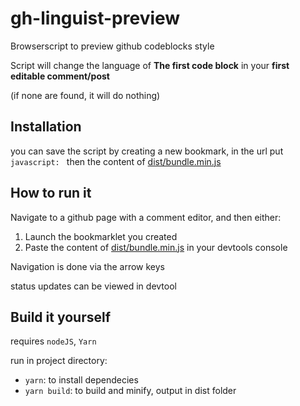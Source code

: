 # gh-linguist-preview

Browserscript to preview github codeblocks style

Script will change the language of **The first code block** in your **first editable comment/post**

(if none are found, it will do nothing)

## Installation

you can save the script by creating a new bookmark, in the url put `javascript: ` then the content of [dist/bundle.min.js](https://github.com/Araxeus/gh-linguist-preview/blob/main/dist/bundle.min.js)

## How to run it

Navigate to a github page with a comment editor, and then either:

1. Launch the bookmarklet you created
2. Paste the content of [dist/bundle.min.js](https://github.com/Araxeus/gh-linguist-preview/blob/main/dist/bundle.min.js) in your devtools console

Navigation is done via the arrow keys

status updates can be viewed in devtool

## Build it yourself
requires `nodeJS`, `Yarn`

run in project directory:
* `yarn`: to install dependecies
* `yarn build`: to build and minify, output in dist folder
